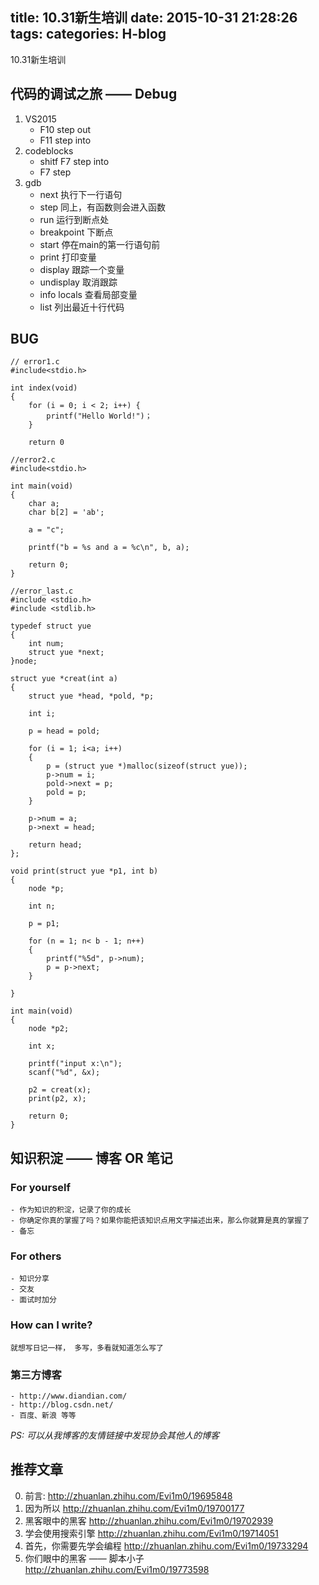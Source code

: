 title: 10.31新生培训
date: 2015-10-31 21:28:26
tags: 
categories: H-blog
---

10.31新生培训
<!--more-->
## 代码的调试之旅 —— Debug
 1. VS2015
    - F10 step out
    - F11 step into
 2. codeblocks
    - shitf F7 step into
    - F7 step 
 3. gdb
    - next 执行下一行语句
    - step 同上，有函数则会进入函数
    - run 运行到断点处
    - breakpoint 下断点
    - start 停在main的第一行语句前
    - print 打印变量
    - display 跟踪一个变量
    - undisplay 取消跟踪
    - info locals 查看局部变量
    - list 列出最近十行代码

## BUG
```
// error1.c
#include<stdio.h>

int index(void)
{
	for (i = 0; i < 2; i++) {
		printf("Hello World!")；
	}
	
	return 0
```

```
//error2.c
#include<stdio.h>

int main(void)
{
	char a;
	char b[2] = 'ab';

	a = "c";

	printf("b = %s and a = %c\n", b, a);

	return 0;
}
```

```
//error_last.c
#include <stdio.h>
#include <stdlib.h>

typedef struct yue
{
	int num;
	struct yue *next;
}node;

struct yue *creat(int a)
{
	struct yue *head, *pold, *p;

	int i;

	p = head = pold;

	for (i = 1; i<a; i++)
	{
		p = (struct yue *)malloc(sizeof(struct yue));
		p->num = i;
		pold->next = p;
		pold = p;
	}

	p->num = a;
	p->next = head;

	return head;
};

void print(struct yue *p1, int b)
{
	node *p;

	int n;

	p = p1;

	for (n = 1; n< b - 1; n++)
	{
		printf("%5d", p->num);
		p = p->next;
	}

}

int main(void)
{
	node *p2;

	int x;

	printf("input x:\n");
	scanf("%d", &x);

	p2 = creat(x);
	print(p2, x);

	return 0;
}

```
## 知识积淀 —— 博客 OR 笔记
### For yourself
    - 作为知识的积淀，记录了你的成长
    - 你确定你真的掌握了吗？如果你能把该知识点用文字描述出来，那么你就算是真的掌握了
    - 备忘
### For others
    - 知识分享
    - 交友
    - 面试时加分
### How can I write?
    就想写日记一样， 多写，多看就知道怎么写了
### 第三方博客
    - http://www.diandian.com/
    - http://blog.csdn.net/
    - 百度、新浪 等等

*PS: 可以从我博客的友情链接中发现协会其他人的博客*

## 推荐文章
 0. 前言: http://zhuanlan.zhihu.com/Evi1m0/19695848
 1. 因为所以 http://zhuanlan.zhihu.com/Evi1m0/19700177
 2. 黑客眼中的黑客 http://zhuanlan.zhihu.com/Evi1m0/19702939
 3. 学会使用搜索引擎 http://zhuanlan.zhihu.com/Evi1m0/19714051
 4. 首先，你需要先学会编程 http://zhuanlan.zhihu.com/Evi1m0/19733294
 5. 你们眼中的黑客 —— 脚本小子 http://zhuanlan.zhihu.com/Evi1m0/19773598